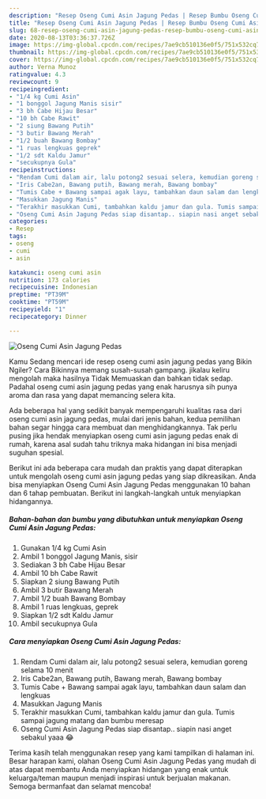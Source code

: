 ```yaml
---
description: "Resep Oseng Cumi Asin Jagung Pedas | Resep Bumbu Oseng Cumi Asin Jagung Pedas Yang Bikin Ngiler"
title: "Resep Oseng Cumi Asin Jagung Pedas | Resep Bumbu Oseng Cumi Asin Jagung Pedas Yang Bikin Ngiler"
slug: 68-resep-oseng-cumi-asin-jagung-pedas-resep-bumbu-oseng-cumi-asin-jagung-pedas-yang-bikin-ngiler
date: 2020-08-13T03:36:37.726Z
image: https://img-global.cpcdn.com/recipes/7ae9cb510136e0f5/751x532cq70/oseng-cumi-asin-jagung-pedas-foto-resep-utama.jpg
thumbnail: https://img-global.cpcdn.com/recipes/7ae9cb510136e0f5/751x532cq70/oseng-cumi-asin-jagung-pedas-foto-resep-utama.jpg
cover: https://img-global.cpcdn.com/recipes/7ae9cb510136e0f5/751x532cq70/oseng-cumi-asin-jagung-pedas-foto-resep-utama.jpg
author: Verna Munoz
ratingvalue: 4.3
reviewcount: 9
recipeingredient:
- "1/4 kg Cumi Asin"
- "1 bonggol Jagung Manis sisir"
- "3 bh Cabe Hijau Besar"
- "10 bh Cabe Rawit"
- "2 siung Bawang Putih"
- "3 butir Bawang Merah"
- "1/2 buah Bawang Bombay"
- "1 ruas lengkuas geprek"
- "1/2 sdt Kaldu Jamur"
- "secukupnya Gula"
recipeinstructions:
- "Rendam Cumi dalam air, lalu potong2 sesuai selera, kemudian goreng selama 10 menit"
- "Iris Cabe2an, Bawang putih, Bawang merah, Bawang bombay"
- "Tumis Cabe + Bawang sampai agak layu, tambahkan daun salam dan lengkuas"
- "Masukkan Jagung Manis"
- "Terakhir masukkan Cumi, tambahkan kaldu jamur dan gula. Tumis sampai jagung matang dan bumbu meresap"
- "Oseng Cumi Asin Jagung Pedas siap disantap.. siapin nasi anget sebakul yaaa 😂"
categories:
- Resep
tags:
- oseng
- cumi
- asin

katakunci: oseng cumi asin 
nutrition: 173 calories
recipecuisine: Indonesian
preptime: "PT39M"
cooktime: "PT59M"
recipeyield: "1"
recipecategory: Dinner

---
```



![Oseng Cumi Asin Jagung Pedas](https://img-global.cpcdn.com/recipes/7ae9cb510136e0f5/751x532cq70/oseng-cumi-asin-jagung-pedas-foto-resep-utama.jpg)

Kamu Sedang mencari ide resep oseng cumi asin jagung pedas yang Bikin Ngiler? Cara Bikinnya memang susah-susah gampang. jikalau keliru mengolah maka hasilnya Tidak Memuaskan dan bahkan tidak sedap. Padahal oseng cumi asin jagung pedas yang enak harusnya sih punya aroma dan rasa yang dapat memancing selera kita.



Ada beberapa hal yang sedikit banyak mempengaruhi kualitas rasa dari oseng cumi asin jagung pedas, mulai dari jenis bahan, kedua pemilihan bahan segar hingga cara membuat dan menghidangkannya. Tak perlu pusing jika hendak menyiapkan oseng cumi asin jagung pedas enak di rumah, karena asal sudah tahu triknya maka hidangan ini bisa menjadi suguhan spesial.


Berikut ini ada beberapa cara mudah dan praktis yang dapat diterapkan untuk mengolah oseng cumi asin jagung pedas yang siap dikreasikan. Anda bisa menyiapkan Oseng Cumi Asin Jagung Pedas menggunakan 10 bahan dan 6 tahap pembuatan. Berikut ini langkah-langkah untuk menyiapkan hidangannya.

<!--inarticleads1-->

##### Bahan-bahan dan bumbu yang dibutuhkan untuk menyiapkan Oseng Cumi Asin Jagung Pedas:

1. Gunakan 1/4 kg Cumi Asin
1. Ambil 1 bonggol Jagung Manis, sisir
1. Sediakan 3 bh Cabe Hijau Besar
1. Ambil 10 bh Cabe Rawit
1. Siapkan 2 siung Bawang Putih
1. Ambil 3 butir Bawang Merah
1. Ambil 1/2 buah Bawang Bombay
1. Ambil 1 ruas lengkuas, geprek
1. Siapkan 1/2 sdt Kaldu Jamur
1. Ambil secukupnya Gula




<!--inarticleads2-->

##### Cara menyiapkan Oseng Cumi Asin Jagung Pedas:

1. Rendam Cumi dalam air, lalu potong2 sesuai selera, kemudian goreng selama 10 menit
1. Iris Cabe2an, Bawang putih, Bawang merah, Bawang bombay
1. Tumis Cabe + Bawang sampai agak layu, tambahkan daun salam dan lengkuas
1. Masukkan Jagung Manis
1. Terakhir masukkan Cumi, tambahkan kaldu jamur dan gula. Tumis sampai jagung matang dan bumbu meresap
1. Oseng Cumi Asin Jagung Pedas siap disantap.. siapin nasi anget sebakul yaaa 😂




Terima kasih telah menggunakan resep yang kami tampilkan di halaman ini. Besar harapan kami, olahan Oseng Cumi Asin Jagung Pedas yang mudah di atas dapat membantu Anda menyiapkan hidangan yang enak untuk keluarga/teman maupun menjadi inspirasi untuk berjualan makanan. Semoga bermanfaat dan selamat mencoba!
